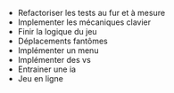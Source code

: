 * Refactoriser les tests au fur et à mesure
* Implementer les mécaniques clavier
* Finir la logique du jeu
* Déplacements fantômes
* Implémenter un menu
* Implémenter des vs 
* Entrainer une ia
* Jeu en ligne